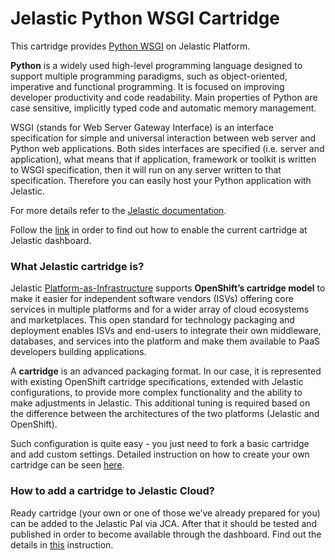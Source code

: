 # Jelastic Python WSGI Cartridge
This cartridge provides [Python WSGI](https://www.python.org/) on Jelastic Platform.

**Python** is a widely used high-level programming language designed to support multiple programming paradigms, such as object-oriented, imperative and functional programming. It is focused on improving developer productivity and code readability. Main properties of Python are case sensitive, implicitly typed code and automatic memory management.

WSGI (stands for Web Server Gateway Interface) is an interface specification for simple and universal interaction between web server and Python web applications. Both sides interfaces are specified (i.e. server and application), what means that if application, framework or toolkit is written to WSGI specification, then it will run on any server written to that specification. Therefore you can easily host your Python application with Jelastic.

For more details refer to the [Jelastic documentation](http://ops-docs.jelastic.com/python-hosting).

Follow the [link](http://ops-docs.jelastic.com/private-add-cartridge) in order to find out how to enable the current cartridge at Jelastic dashboard.

### What Jelastic cartridge is?

Jelastic [Platform-as-Infrastructure](http://docs.jelastic.com/what-is-platform-as-infrastructure) supports **OpenShift’s cartridge model** to make it easier for independent software vendors (ISVs) offering core services in multiple platforms and for a wider array of cloud ecosystems and marketplaces. This open standard for technology packaging and deployment enables ISVs and end-users to integrate their own middleware, databases, and services into the platform and make them available to PaaS developers building applications.

A **cartridge** is an advanced packaging format. In our case, it is represented with existing OpenShift cartridge specifications, extended with Jelastic configurations, to provide more complex functionality and the ability to make adjustments in Jelastic. This additional tuning is required based on the difference between the architectures of the two platforms (Jelastic and OpenShift).

Such configuration is quite easy - you just need to fork a basic cartridge and add custom settings. Detailed instruction on how to create your own cartridge can be seen [here](http://ops-docs.jelastic.com/create-cartridge).


### How to add a cartridge to Jelastic Cloud?

Ready cartridge (your own or one of those we’ve already prepared for you) can be added to the Jelastic PaI via JCA. After that it should be tested and published in order to become available through the dashboard. Find out the details in [this](http://ops-docs.jelastic.com/private-add-cartridge) instruction.
